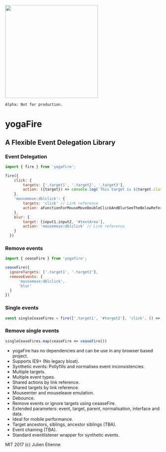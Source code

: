 <img src="http://oi65.tinypic.com/oiuo06.jpg" width="300px">

```
Alpha: Not for production.
```

# yogaFire

## A Flexible Event Delegation Library



### Event Delegation
```javascript 
import { fire } from 'yogafire';

fire({
    click: {
        targets: ['.target1', '.target2', '.target3'],
        action: ({target}) => console.log(`This target is ${target.className}` 
    },
    'mousemove:dblclick': {
        targets: 'click' // Link reference
        action: aFunctionForMouseMoveDoubleClickAndBlurSeeTheBelowReference
    },
    blur: {
        target: [input1,input2, '#textArea'],
        action: 'mousemove:dblclick' // Link reference
    } 
  })
```
### Remove events
```javascript
import { ceaseFire } from 'yogafire';

ceaseFire({
  ignoreTargets: ['.target1', '.target2'],
  removeEvents: [
      'mousemove:dblclick',
      'blur'
  ]
})
```
### Single events
```javascript
const singleCeaseFires = fire(['.target1', '#target2'], 'click', () => console.log('Hello World!'), false)
```
### Remove single events
```javascript
singleCeaseFires.map(ceaseFire => ceaseFire())
```

- yogaFire has no dependencies and can be use in any browser based project.
- Supports IE9+ (No legacy bloat).
- Synthetic events: Pollyfills and normalises event inconsistencies.
- Multiple targets.
- Multiple event types.
- Shared actions by link reference.
- Shared targets by link reference.
- Mouseenter and mouseleave emulation.
- Debounce.
- Remove events or ignore targets using ceaaseFire.
- Extended parameters: event, target, parent, normalisation, interface and data.
- Ideal for mobile performance.
- Target ancestors, siblings, ancestor siblings (TBA). 
- Event chaining (TBA).
- Standard eventlistener wrapper for synthetic events.

MIT 2017 (c) Julien Etienne
